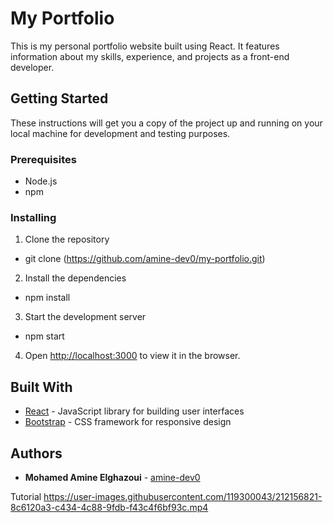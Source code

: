 # My Portfolio

This is my personal portfolio website built using React. It features information about my skills, experience, and projects as a front-end developer.

## Getting Started

These instructions will get you a copy of the project up and running on your local machine for development and testing purposes.

### Prerequisites

- Node.js
- npm

### Installing

1. Clone the repository
- git clone (https://github.com/amine-dev0/my-portfolio.git)

2. Install the dependencies
- npm install

3. Start the development server
- npm start

4. Open [http://localhost:3000](http://localhost:3000) to view it in the browser.

## Built With

- [React](https://reactjs.org/) - JavaScript library for building user interfaces
- [Bootstrap](https://getbootstrap.com/) - CSS framework for responsive design

## Authors

- **Mohamed Amine Elghazoui** - [amine-dev0](https://github.com/amine-dev0)

Tutorial
https://user-images.githubusercontent.com/119300043/212156821-8c6120a3-c434-4c88-9fdb-f43c4f6bf93c.mp4
